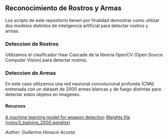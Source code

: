 ## Reconocimiento de Rostros y Armas

Los scripts de este repositorio tienen por finalidad demostrar como utilizar dos modelos distintos de inteligencia artificial para detectar rostros y armas.

### Deteccion de Rostros

Utilizamos el clasificador Haar Cascade de la libreria OpenCV (Open Source Computer Vision) para detectar rostros.

### Deteccion de Armas

En este caso utilizamos una red neuronal convolucional profunda (CNN) entrenada con un dataset de 2000 armas blancas y de fuego distintas para detectar estos objetos en imagenes.

#### Recursos
[A machine learning model for weapon detection](https://github.com/Manish8798/Weapon-Detection-with-yolov3)
[Weights file (yolov3_training_2000.weights)](https://drive.google.com/file/d/10uJEsUpQI3EmD98iwrwzbD4e19Ps-LHZ/view?usp=sharing)

_Author: Guillermo Horacio Acosta_